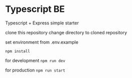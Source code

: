 # Typescript BE
Typescript + Express simple starter

clone this repository
change directory to cloned repository

set environment from .env.example

```npm install```

for development
```npm run dev```

for production
```npm run start```

